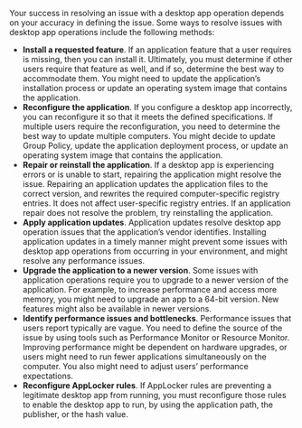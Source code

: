 Your success in resolving an issue with a desktop app operation depends on your accuracy in defining the issue. Some ways to resolve issues with desktop app operations include the following methods:

 -  **Install a requested feature**. If an application feature that a user requires is missing, then you can install it. Ultimately, you must determine if other users require that feature as well, and if so, determine the best way to accommodate them. You might need to update the application’s installation process or update an operating system image that contains the application.
 -  **Reconfigure the application**. If you configure a desktop app incorrectly, you can reconfigure it so that it meets the defined specifications. If multiple users require the reconfiguration, you need to determine the best way to update multiple computers. You might decide to update Group Policy, update the application deployment process, or update an operating system image that contains the application.
 -  **Repair or reinstall the application**. If a desktop app is experiencing errors or is unable to start, repairing the application might resolve the issue. Repairing an application updates the application files to the correct version, and rewrites the required computer-specific registry entries. It does not affect user-specific registry entries. If an application repair does not resolve the problem, try reinstalling the application.
 -  **Apply application updates**. Application updates resolve desktop app operation issues that the application’s vendor identifies. Installing application updates in a timely manner might prevent some issues with desktop app operations from occurring in your environment, and might resolve any performance issues.
 -  **Upgrade the application to a newer version**. Some issues with application operations require you to upgrade to a newer version of the application. For example, to increase performance and access more memory, you might need to upgrade an app to a 64-bit version. New features might also be available in newer versions.
 -  **Identify performance issues and bottlenecks**. Performance issues that users report typically are vague. You need to define the source of the issue by using tools such as Performance Monitor or Resource Monitor. Improving performance might be dependent on hardware upgrades, or users might need to run fewer applications simultaneously on the computer. You also might need to adjust users’ performance expectations.
 -  **Reconfigure AppLocker rules**. If AppLocker rules are preventing a legitimate desktop app from running, you must reconfigure those rules to enable the desktop app to run, by using the application path, the publisher, or the hash value.
